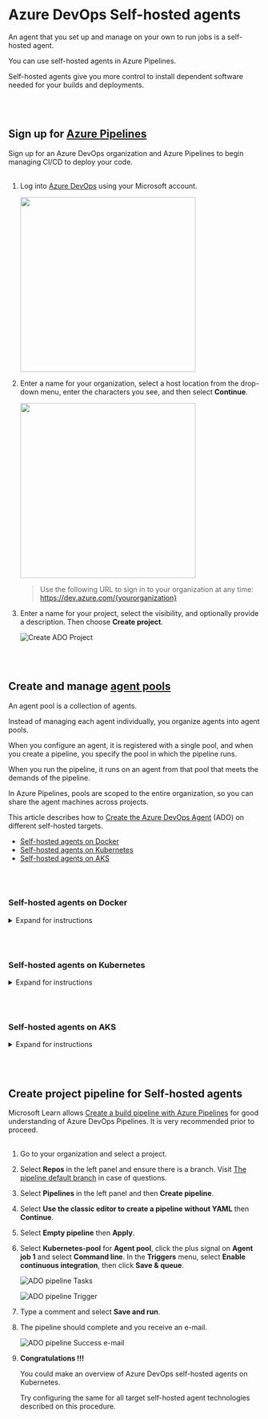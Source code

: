 # Azure DevOps Self-hosted agents

An agent that you set up and manage on your own to run jobs is a self-hosted agent.

You can use self-hosted agents in Azure Pipelines.

Self-hosted agents give you more control to install dependent software needed for your builds and deployments.

<br><br>
## Sign up for [Azure Pipelines](https://learn.microsoft.com/en-us/azure/devops/pipelines/get-started/pipelines-sign-up?view=azure-devops)

Sign up for an Azure DevOps organization and Azure Pipelines to begin managing CI/CD to deploy your code. <br><br>

1. Log into [Azure DevOps](https://dev.azure.com/) using your Microsoft account.

   <img src="./images/ado-microsoft_account.png" width="350">

2. Enter a name for your organization, select a host location from the drop-down menu, enter the characters you see, and then select **Continue**.

   <img src="./images/ado-organization.png" width="350">

   > Use the following URL to sign in to your organization at any time: https://dev.azure.com/{yourorganization}

3. Enter a name for your project, select the visibility, and optionally provide a description. Then choose **Create project**.

   ![Create ADO Project](/images/ado-create_project.png)


<br><br>
## Create and manage [agent pools](https://learn.microsoft.com/en-us/azure/devops/pipelines/agents/pools-queues?view=azure-devops&tabs=yaml%2Cbrowser#create-agent-pools)

An agent pool is a collection of agents.

Instead of managing each agent individually, you organize agents into agent pools.

When you configure an agent, it is registered with a single pool, and when you create a pipeline, you specify the pool in which the pipeline runs.

When you run the pipeline, it runs on an agent from that pool that meets the demands of the pipeline.

In Azure Pipelines, pools are scoped to the entire organization, so you can share the agent machines across projects.

This article describes how to [Create the Azure DevOps Agent](https://learn.microsoft.com/en-us/azure/devops/pipelines/agents/pools-queues?view=azure-devops&tabs=yaml%2Cbrowser#create-agent-pools) (ADO) on different self-hosted targets.

- [Self-hosted agents on Docker](#self-hosted-agents-on-docker)
- [Self-hosted agents on Kubernetes](#self-hosted-agents-on-kubernetes)
- [Self-hosted agents on AKS](#self-hosted-agents-on-aks)


<br><br>
### Self-hosted agents on **Docker**

<details>
<summary>Expand for instructions</summary>

<br><br>
To be successful and get the most of this section, you are encouraged to have the [Docker Runtime](https://docs.docker.com/docker-for-windows/install/) ready.
<br><br>

1. Go to your organization and select **Organization settings**.

   ![ADO Organization Settings](/images/ado-organization_settings.png)

2. Select **Agent pools** in the left panel under **Pipelines**.

   ![ADO Organization Settings Agent pools](/images/ado-organization_settings-agent_pools.png)

3. Select **Add pool**.

4. Select **Self-hosted** for **Pool type**, type **Docker-pool** as the **Name** of the agent pool and select **Create**.

   <img src="./images/docker-organization_settings-agent_pools-add.png" width="350">

5. Create in your machine a directory of your choice and navigate into it.

   > Picture for example only.

   ![Doker dir](/images/docker-local_dir.png)

6. Save the following content to file **```Dockerfile```**.

   ```
   FROM ubuntu:20.04
   RUN DEBIAN_FRONTEND=noninteractive apt-get update
   RUN DEBIAN_FRONTEND=noninteractive apt-get upgrade -y

   RUN DEBIAN_FRONTEND=noninteractive apt-get install -y -qq --no-install-recommends \
       apt-transport-https \
       apt-utils \
       ca-certificates \
       curl \
       git \
       iputils-ping \
       jq \
       lsb-release \
       software-properties-common

   RUN curl -sL https://aka.ms/InstallAzureCLIDeb | bash

   # Can be 'linux-x64', 'linux-arm64', 'linux-arm', 'rhel.6-x64'.
   ENV TARGETARCH=linux-x64

   WORKDIR /azp

   COPY ./start.sh .
   RUN chmod +x start.sh

   ENTRYPOINT [ "./start.sh" ]
   ```

7. Save the following content to file **```start.sh```**.

   ```
   #!/bin/bash
   set -e

   if [ -z "$AZP_URL" ]; then
       echo 1>&2 "error: missing AZP_URL environment variable"
       exit 1
   fi

   if [ -z "$AZP_TOKEN_FILE" ]; then
       if [ -z "$AZP_TOKEN" ]; then
           echo 1>&2 "error: missing AZP_TOKEN environment variable"
           exit 1
       fi

       AZP_TOKEN_FILE=/azp/.token
       echo -n $AZP_TOKEN > "$AZP_TOKEN_FILE"
   fi

   unset AZP_TOKEN

   if [ -n "$AZP_WORK" ]; then
       mkdir -p "$AZP_WORK"
   fi

   export AGENT_ALLOW_RUNASROOT="1"

   cleanup() {
       if [ -e config.sh ]; then
           print_header "Cleanup. Removing Azure Pipelines agent..."

           # If the agent has some running jobs, the configuration removal process will fail.
           # So, give it some time to finish the job.
           while true; do
               ./config.sh remove --unattended --auth PAT --token $(cat "$AZP_TOKEN_FILE") && break

               echo "Retrying in 30 seconds..."
               sleep 30
           done
       fi
   }

   print_header() {
       lightcyan='\033[1;36m'
       nocolor='\033[0m'
       echo -e "${lightcyan}$1${nocolor}"
   }

   # Let the agent ignore the token env variables
   export VSO_AGENT_IGNORE=AZP_TOKEN,AZP_TOKEN_FILE

   print_header "1. Determining matching Azure Pipelines agent..."

   AZP_AGENT_PACKAGES=$(curl -LsS \
       -u user:$(cat "$AZP_TOKEN_FILE") \
       -H 'Accept:application/json;' \
       "$AZP_URL/_apis/distributedtask/packages/agent?platform=$TARGETARCH&top=1")

   AZP_AGENT_PACKAGE_LATEST_URL=$(echo "$AZP_AGENT_PACKAGES" | jq -r '.value[0].downloadUrl')

   if [ -z "$AZP_AGENT_PACKAGE_LATEST_URL" -o "$AZP_AGENT_PACKAGE_LATEST_URL" == "null" ]; then
       echo 1>&2 "error: could not determine a matching Azure Pipelines agent"
       echo 1>&2 "check that account '$AZP_URL' is correct and the token is valid for that account"
       exit 1
   fi

   print_header "2. Downloading and extracting Azure Pipelines agent..."

   curl -LsS $AZP_AGENT_PACKAGE_LATEST_URL | tar -xz & wait $!

   source ./env.sh

   print_header "3. Configuring Azure Pipelines agent..."

   ./config.sh --unattended \
       --agent "${AZP_AGENT_NAME:-$(hostname)}" \
       --url "$AZP_URL" \
       --auth PAT \
       --token $(cat "$AZP_TOKEN_FILE") \
       --pool "${AZP_POOL:-Default}" \
       --work "${AZP_WORK:-_work}" \
       --replace \
       --acceptTeeEula & wait $!

   print_header "4. Running Azure Pipelines agent..."

   trap 'cleanup; exit 0' EXIT
   trap 'cleanup; exit 130' INT
   trap 'cleanup; exit 143' TERM

   chmod +x ./run-docker.sh

   # To be aware of TERM and INT signals call run.sh
   # Running it with the --once flag at the end will shut down the agent after the build is executed
   ./run-docker.sh "$@" & wait $!
   ```

8. Build the container and push it into a Container Registry repository of your choice.

   ```console
   docker build -t kledsonhugo/adoagent:latest .
   docker push kledsonhugo/adoagent:latest
   ```

   > **Warning**

   > Replace ```kledsonhugo``` by your Container Registry account.

9. Run the container.

   ```console
   docker run \
       -e AZP_URL=$AZP_URL \
       -e AZP_TOKEN=$AZP_TOKEN \
       -e AZP_POOL=Docker-pool \
       kledsonhugo/adoagent:latest
   ```

   > **Warning**

   > You need replace ```$AZP_URL``` and ```$AZP_TOKEN``` with your ADO url and token.

   > Replace ```kledsonhugo``` by your Container Registry account.

   | Env Var | Description |
   |----------|---------------|
   | `AZP_URL` | The URL of the Azure DevOps or Azure DevOps Server instance. |
   | `AZP_TOKEN` | [Personal Access Token](https://learn.microsoft.com/en-us/azure/devops/organizations/accounts/use-personal-access-tokens-to-authenticate?view=azure-devops&amp%3Btabs=Windows&tabs=Windows) (PAT) with Agent Pools (read, manage) scope, created by a user who has permission to configure agents, at AZP_URL. |

10. Go to your **Organization settings**, select **Agent pools** and select **Docker-pool**.

11. You should now see your Docker containers connected in the **Agents** menu.

    ![ADO agent pool with connected agent](/images/docker-agents_connected.png)

    > You can run multiple containers in paralel as you want. In the picture there are 2 running as example.

</details>

<br><br>
### Self-hosted agents on **Kubernetes**

<details>
<summary>Expand for instructions</summary>

<br><br>
A [Kubernetes](https://kubernetes.io/docs/tasks/tools/) active software is required to perform this setion.
<br><br>

1. Go to your organization and select **Organization settings**.

   ![ADO Organization Settings](/images/ado-organization_settings.png)

2. Select **Agent pools** in the left panel under **Pipelines**.

   ![ADO Organization Settings Agent pools](/images/ado-organization_settings-agent_pools.png)

3. Select **Add pool**.

4. Select **Self-hosted** for **Pool type**, type **Kubernetes-pool** as the **Name** of the agent pool and select **Create**.

   <img src="./images/kubernetes-organization_settings-agent_pools-add.png" width="350">

5. Create in your machine a directory of your choice and navigate into it.

   > Picture for example only.

   ![Doker dir](/images/kubernetes-local_dir.png)

6. Save the following content to file **```Dockerfile```**.

   ```
   FROM ubuntu:20.04
   RUN DEBIAN_FRONTEND=noninteractive apt-get update
   RUN DEBIAN_FRONTEND=noninteractive apt-get upgrade -y

   RUN DEBIAN_FRONTEND=noninteractive apt-get install -y -qq --no-install-recommends \
       apt-transport-https \
       apt-utils \
       ca-certificates \
       curl \
       git \
       iputils-ping \
       jq \
       lsb-release \
       software-properties-common

   RUN curl -sL https://aka.ms/InstallAzureCLIDeb | bash

   # Can be 'linux-x64', 'linux-arm64', 'linux-arm', 'rhel.6-x64'.
   ENV TARGETARCH=linux-x64

   WORKDIR /azp

   COPY ./start.sh .
   RUN chmod +x start.sh

   ENTRYPOINT [ "./start.sh" ]
   ```

7. Save the following content to file **```start.sh```**.

   ```
   #!/bin/bash
   set -e

   if [ -z "$AZP_URL" ]; then
       echo 1>&2 "error: missing AZP_URL environment variable"
       exit 1
   fi

   if [ -z "$AZP_TOKEN_FILE" ]; then
       if [ -z "$AZP_TOKEN" ]; then
           echo 1>&2 "error: missing AZP_TOKEN environment variable"
           exit 1
       fi

       AZP_TOKEN_FILE=/azp/.token
       echo -n $AZP_TOKEN > "$AZP_TOKEN_FILE"
   fi

   unset AZP_TOKEN

   if [ -n "$AZP_WORK" ]; then
       mkdir -p "$AZP_WORK"
   fi

   export AGENT_ALLOW_RUNASROOT="1"

   cleanup() {
       if [ -e config.sh ]; then
           print_header "Cleanup. Removing Azure Pipelines agent..."

           # If the agent has some running jobs, the configuration removal process will fail.
           # So, give it some time to finish the job.
           while true; do
               ./config.sh remove --unattended --auth PAT --token $(cat "$AZP_TOKEN_FILE") && break

               echo "Retrying in 30 seconds..."
               sleep 30
           done
       fi
   }

   print_header() {
       lightcyan='\033[1;36m'
       nocolor='\033[0m'
       echo -e "${lightcyan}$1${nocolor}"
   }

   # Let the agent ignore the token env variables
   export VSO_AGENT_IGNORE=AZP_TOKEN,AZP_TOKEN_FILE

   print_header "1. Determining matching Azure Pipelines agent..."

   AZP_AGENT_PACKAGES=$(curl -LsS \
       -u user:$(cat "$AZP_TOKEN_FILE") \
       -H 'Accept:application/json;' \
       "$AZP_URL/_apis/distributedtask/packages/agent?platform=$TARGETARCH&top=1")

   AZP_AGENT_PACKAGE_LATEST_URL=$(echo "$AZP_AGENT_PACKAGES" | jq -r '.value[0].downloadUrl')

   if [ -z "$AZP_AGENT_PACKAGE_LATEST_URL" -o "$AZP_AGENT_PACKAGE_LATEST_URL" == "null" ]; then
       echo 1>&2 "error: could not determine a matching Azure Pipelines agent"
       echo 1>&2 "check that account '$AZP_URL' is correct and the token is valid for that account"
       exit 1
   fi

   print_header "2. Downloading and extracting Azure Pipelines agent..."

   curl -LsS $AZP_AGENT_PACKAGE_LATEST_URL | tar -xz & wait $!

   source ./env.sh

   print_header "3. Configuring Azure Pipelines agent..."

   ./config.sh --unattended \
       --agent "${AZP_AGENT_NAME:-$(hostname)}" \
       --url "$AZP_URL" \
       --auth PAT \
       --token $(cat "$AZP_TOKEN_FILE") \
       --pool "${AZP_POOL:-Default}" \
       --work "${AZP_WORK:-_work}" \
       --replace \
       --acceptTeeEula & wait $!

   print_header "4. Running Azure Pipelines agent..."

   trap 'cleanup; exit 0' EXIT
   trap 'cleanup; exit 130' INT
   trap 'cleanup; exit 143' TERM

   chmod +x ./run-docker.sh

   # To be aware of TERM and INT signals call run.sh
   # Running it with the --once flag at the end will shut down the agent after the build is executed
   ./run-docker.sh "$@" & wait $!
   ```

8. Build the container and push it into a Container Registry repository of your choice.

   ```console
   docker build -t kledsonhugo/adoagent:latest .
   docker push kledsonhugo/adoagent:latest
   ```

   > **Warning**

   > Replace ```kledsonhugo``` by your Container Registry account.

9. Save the following content to file **```deployment.yml```**.

   ```
   apiVersion: apps/v1
   kind: Deployment
   metadata:
   name: adoagent-deployment
   spec:
   selector:
       matchLabels:
       app: adoagent
   replicas: 2
   template:
       metadata:
       labels:
           app: adoagent
       spec:
       containers:
       - name: adoagent
           image: kledsonhugo/adoagent:latest
           env:
           - name: AZP_URL
             value: https://dev.azure.com/csu-csa-appinnovation
           - name: AZP_TOKEN
             value: XXXXXXXXXXXXXXXXXXXXXXXXXXXXX
           - name: AZP_POOL
             value: Kubernetes-pool
   ```

   > **Warning**

   > You need replace values for vars ```AZP_URL``` and ```AZP_TOKEN``` with your ADO url and token.

   > Replace ```kledsonhugo``` by your Container Registry account.

   | Env Var | Description |
   |----------|---------------|
   | `AZP_URL` | The URL of the Azure DevOps or Azure DevOps Server instance. |
   | `AZP_TOKEN` | [Personal Access Token](https://learn.microsoft.com/en-us/azure/devops/organizations/accounts/use-personal-access-tokens-to-authenticate?view=azure-devops&amp%3Btabs=Windows&tabs=Windows) (PAT) with Agent Pools (read, manage) scope, created by a user who has permission to configure agents, at AZP_URL. |

10. Deploy the Kubernetes pods.

    ```console
    kubectl apply -f deployment.yml
    ```

11. Validate if the Kubernetes pods are running with command ```kubectl get pods -o wide```.

    ![ADO agent running](/images/kubernetes-pods_running.png)

12. Go to your **Organization settings**, select **Agent pools** and select **Kubernetes-pool**.

13. You should now see your Kubernetes pods connected in the **Agents** menu.

    ![ADO agent connected](/images/kubernetes-agents_connected.png)

    > You can run multiple pods as you want. In the picture there are 2 online as example only.

</details>

<br><br>
### Self-hosted agents on **AKS**

<details>
<summary>Expand for instructions</summary>

<br><br>
The [Azure Command-Line Interface (CLI)](https://learn.microsoft.com/en-us/cli/azure/what-is-azure-cli) is required to perform this section, unless you choose Azure Cloud Shell.
<br><br>

1. Go to your organization and select **Organization settings**.

   ![ADO Organization Settings](/images/ado-organization_settings.png)

2. Select **Agent pools** in the left panel under **Pipelines**.

   ![ADO Organization Settings Agent pools](/images/ado-organization_settings-agent_pools.png)

3. Select **Add pool**.

4. Select **Self-hosted** for **Pool type**, type **AKS-pool** as the **Name** of the agent pool and select **Create**.

   <img src="./images/aks-organization_settings-agent_pools-add.png" width="350">

5. Create in your machine a directory of your choice and navigate into it.

   > Picture for example only.

   ![Doker dir](/images/aks-local_dir.png)

6. Save the following content to file **```Dockerfile```**.

   ```
   FROM ubuntu:20.04
   RUN DEBIAN_FRONTEND=noninteractive apt-get update
   RUN DEBIAN_FRONTEND=noninteractive apt-get upgrade -y

   RUN DEBIAN_FRONTEND=noninteractive apt-get install -y -qq --no-install-recommends \
       apt-transport-https \
       apt-utils \
       ca-certificates \
       curl \
       git \
       iputils-ping \
       jq \
       lsb-release \
       software-properties-common

   RUN curl -sL https://aka.ms/InstallAzureCLIDeb | bash

   # Can be 'linux-x64', 'linux-arm64', 'linux-arm', 'rhel.6-x64'.
   ENV TARGETARCH=linux-x64

   WORKDIR /azp

   COPY ./start.sh .
   RUN chmod +x start.sh

   ENTRYPOINT [ "./start.sh" ]
   ```

7. Save the following content to file **```start.sh```**.

   ```
   #!/bin/bash
   set -e

   if [ -z "$AZP_URL" ]; then
       echo 1>&2 "error: missing AZP_URL environment variable"
       exit 1
   fi

   if [ -z "$AZP_TOKEN_FILE" ]; then
       if [ -z "$AZP_TOKEN" ]; then
           echo 1>&2 "error: missing AZP_TOKEN environment variable"
           exit 1
       fi

       AZP_TOKEN_FILE=/azp/.token
       echo -n $AZP_TOKEN > "$AZP_TOKEN_FILE"
   fi

   unset AZP_TOKEN

   if [ -n "$AZP_WORK" ]; then
       mkdir -p "$AZP_WORK"
   fi

   export AGENT_ALLOW_RUNASROOT="1"

   cleanup() {
       if [ -e config.sh ]; then
           print_header "Cleanup. Removing Azure Pipelines agent..."

           # If the agent has some running jobs, the configuration removal process will fail.
           # So, give it some time to finish the job.
           while true; do
           ./config.sh remove --unattended --auth PAT --token $(cat "$AZP_TOKEN_FILE") && break

           echo "Retrying in 30 seconds..."
           sleep 30
           done
       fi
   }

   print_header() {
       lightcyan='\033[1;36m'
       nocolor='\033[0m'
       echo -e "${lightcyan}$1${nocolor}"
   }

   # Let the agent ignore the token env variables
   export VSO_AGENT_IGNORE=AZP_TOKEN,AZP_TOKEN_FILE

   print_header "1. Determining matching Azure Pipelines agent..."

   AZP_AGENT_PACKAGES=$(curl -LsS \
       -u user:$(cat "$AZP_TOKEN_FILE") \
       -H 'Accept:application/json;' \
       "$AZP_URL/_apis/distributedtask/packages/agent?platform=$TARGETARCH&top=1")

   AZP_AGENT_PACKAGE_LATEST_URL=$(echo "$AZP_AGENT_PACKAGES" | jq -r '.value[0].downloadUrl')

   if [ -z "$AZP_AGENT_PACKAGE_LATEST_URL" -o "$AZP_AGENT_PACKAGE_LATEST_URL" == "null" ]; then
       echo 1>&2 "error: could not determine a matching Azure Pipelines agent"
       echo 1>&2 "check that account '$AZP_URL' is correct and the token is valid for that account"
       exit 1
   fi

   print_header "2. Downloading and extracting Azure Pipelines agent..."

   curl -LsS $AZP_AGENT_PACKAGE_LATEST_URL | tar -xz & wait $!

   source ./env.sh

   print_header "3. Configuring Azure Pipelines agent..."

   ./config.sh --unattended \
       --agent "${AZP_AGENT_NAME:-$(hostname)}" \
       --url "$AZP_URL" \
       --auth PAT \
       --token $(cat "$AZP_TOKEN_FILE") \
       --pool "${AZP_POOL:-Default}" \
       --work "${AZP_WORK:-_work}" \
       --replace \
       --acceptTeeEula & wait $!

   print_header "4. Running Azure Pipelines agent..."

   trap 'cleanup; exit 0' EXIT
   trap 'cleanup; exit 130' INT
   trap 'cleanup; exit 143' TERM

   chmod +x ./run-docker.sh

   # To be aware of TERM and INT signals call run.sh
   # Running it with the --once flag at the end will shut down the agent after the build is executed
   ./run-docker.sh "$@" & wait $!
   ```

8. Deploy and configure Azure Kubernetes Service (AKS).

   > Follow the steps in [Quickstart: Deploy an Azure Kubernetes Service (AKS) cluster](https://learn.microsoft.com/en-us/azure/container-registry/container-registry-get-started-portal).

9. Deploy and configure Azure Container Registry.

   > Follow the steps in [Quickstart: Create an Azure container registry](https://learn.microsoft.com/en-us/azure/container-registry/container-registry-get-started-portal).

   > After this, you can push and pull containers from Azure Container Registry.

10. Build the container and push it into a Container Registry repository of your choice.

    ```console
    docker build -t akspoolacr.azurecr.io/adoagent:latest .
    docker push akspoolacr.azurecr.io/adoagent:latest
    ```

    > **Warning**

    > Replace ```akspoolacr.azurecr.io``` by your Container Registry account and ensure you are logged to the Container registry.

11. Save the following content to file **```deployment.yml```**.

    ```
    apiVersion: apps/v1
    kind: Deployment
    metadata:
    name: adoagent-deployment
    spec:
    selector:
        matchLabels:
        app: adoagent
    replicas: 2
    template:
        metadata:
        labels:
            app: adoagent
        spec:
        containers:
        - name: adoagent
            image: akspoolacr.azurecr.io/adoagent:latest
            env:
            - name: AZP_URL
              value: https://dev.azure.com/csu-csa-appinnovation
            - name: AZP_TOKEN
              value: XXXXXXXXXXXXXXXXXXXXXXXXXXXXX
            - name: AZP_POOL
              value: AKS-pool
    ```

    > **Warning**

    > You need replace values for vars ```AZP_URL``` and ```AZP_TOKEN``` with your ADO url and token.

    > Replace ```akspoolacr.azurecr.io``` by your Container Registry account.

    | Env Var | Description |
    |----------|---------------|
    | `AZP_URL` | The URL of the Azure DevOps or Azure DevOps Server instance. |
    | `AZP_TOKEN` | [Personal Access Token](https://learn.microsoft.com/en-us/azure/devops/organizations/accounts/use-personal-access-tokens-to-authenticate?view=azure-devops&amp%3Btabs=Windows&tabs=Windows) (PAT) with Agent Pools (read, manage) scope, created by a user who has permission to configure agents, at AZP_URL. |

12. Connect to your AKS cluster.

    ```console
    az account set --subscription $AZ_SUBSCRIPTION_ID
    az aks get-credentials --resource-group $AZ_AKS_CLUSTER --name $AZ_AKS_CLUSTER
    ```

    > **Warning**

    > You need replace ```$AZ_SUBSCRIPTION_ID```, ```$AZ_AKS_CLUSTER```  and ```$AZ_AKS_CLUSTER``` with your proper values.

13. Deploy the AKS pods.

    ```console
    kubectl apply -f deployment.yml
    ```

14. Validate if the AKS pods are running with command ```kubectl get pods -o wide```.

    ![ADO agent running](/images/aks-pods_running.png)

15. Go to your **Organization settings**, select **Agent pools** and select **AKS-pool**.

16. You should now see your AKS pods connected in the **Agents** menu.

    ![ADO agent connected](/images/aks-agents_connected.png)

    > You can run multiple pods as you want. In the picture there are 2 online as example only.

</details>

<br><br>
## Create project pipeline for Self-hosted agents

Microsoft Learn allows [Create a build pipeline with Azure Pipelines](https://learn.microsoft.com/en-us/training/modules/create-a-build-pipeline/?view=azure-devops) for good understanding of Azure DevOps Pipelines. It is very recommended prior to proceed.<br><br>

1. Go to your organization and select a project.

2. Select **Repos** in the left panel and ensure there is a branch. Visit [The pipeline default branch](https://learn.microsoft.com/en-us/azure/devops/pipelines/process/pipeline-default-branch?view=azure-devops) in case of questions.

3. Select **Pipelines** in the left panel and then **Create pipeline**.

4. Select **Use the classic editor to create a pipeline without YAML** then **Continue**.

5. Select **Empty pipeline** then **Apply**.

6. Select **Kubernetes-pool** for **Agent pool**, click the plus signal on **Agent job 1** and select **Command line**. In the **Triggers** menu, select **Enable continuous integration**, then click **Save & queue**.

   ![ADO pipeline Tasks](/images/ado-pipeline-tasks.png)

   ![ADO pipeline Trigger](/images/ado-pipeline-trigger.png)

7. Type a comment and select **Save and run**.

8. The pipeline should complete and you receive an e-mail.

   ![ADO pipeline Success e-mail](/images/ado-pipeline-success_email.png)

9. **Congratulations !!!**

   You could make an overview of Azure DevOps self-hosted agents on Kubernetes.
   
   Try configuring the same for all target self-hosted agent technologies described on this procedure.